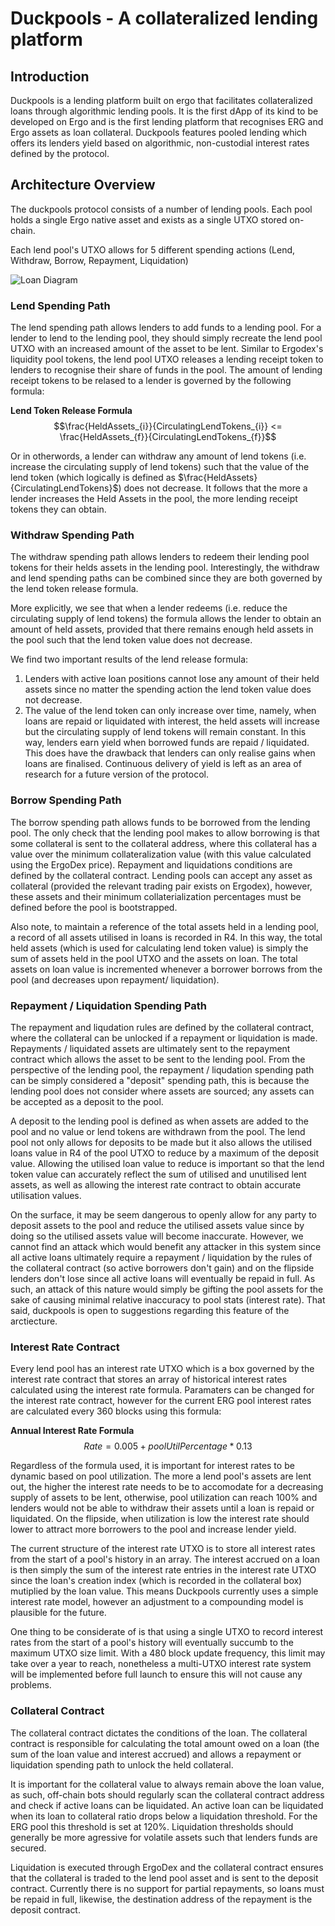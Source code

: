 # Duckpools - A collateralized lending platform

## Introduction
Duckpools is a lending platform built on ergo that facilitates collateralized loans through algorithmic lending pools. It is the first dApp of its kind to be developed on Ergo and is the first lending platform that recognises ERG and Ergo assets as loan collateral. Duckpools features pooled lending which offers its lenders yield based on algorithmic, non-custodial interest rates defined by the protocol. 

## Architecture Overview
The duckpools protocol consists of a number of lending pools. Each pool holds a single Ergo native asset and exists as a single UTXO stored on-chain.

Each lend pool's UTXO allows for 5 different spending actions (Lend, Withdraw, Borrow, Repayment, Liquidation)


![Loan Diagram](https://i.ibb.co/b74fJcQ/pool-Loans.png)

### Lend Spending Path
The lend spending path allows lenders to add funds to a lending pool. For a lender to lend to the lending pool, they should simply recreate the lend pool UTXO with an increased amount of the asset to be lent. Similar to Ergodex's liquidity pool tokens, the lend pool UTXO releases a lending receipt token to lenders to recognise their share of funds in the pool. The amount of lending receipt tokens to be relased to a lender is governed by the following formula: 

**Lend Token Release Formula**
$$\frac{HeldAssets_{i}}{CirculatingLendTokens_{i}} <= \frac{HeldAssets_{f}}{CirculatingLendTokens_{f}}$$

Or in otherwords, a lender can withdraw any amount of lend tokens (i.e. increase the circulating supply of lend tokens) such that the value of the lend token (which logically is defined as $\frac{HeldAssets}{CirculatingLendTokens}$) does not decrease. It follows that the more a lender increases the Held Assets in the pool, the more lending receipt tokens they can obtain. 

### Withdraw Spending Path
The withdraw spending path allows lenders to redeem their lending pool tokens for their helds assets in the lending pool. Interestingly, the withdraw and lend spending paths can be combined since they are both governed by the lend token release formula. 

More explicitly, we see that when a lender redeems (i.e. reduce the circulating supply of lend tokens) the formula allows the lender to obtain an amount of held assets, provided that there remains enough held assets in the pool such that the lend token value does not decrease. 

We find two important results of the lend release formula:
1. Lenders with active loan positions cannot lose any amount of their held assets since no matter the spending action the lend token value does not decrease.
2. The value of the lend token can only increase over time, namely, when loans are repaid or liquidated with interest, the held assets will increase but the circulating supply of lend tokens will remain constant. In this way, lenders earn yield when borrowed funds are repaid / liquidated. This does have the drawback that lenders can only realise gains when loans are finalised. Continuous delivery of yield is left as an area of research for a future version of the protocol. 

### Borrow Spending Path 
The borrow spending path allows funds to be borrowed from the lending pool. The only check that the lending pool makes to allow borrowing is that some collateral is sent to the collateral address, where this collateral has a value over the minimum collateralization value (with this value calculated using the ErgoDex price). Repayment and liquidations conditions are defined by the collateral contract. Lending pools can accept any asset as collateral (provided the relevant trading pair exists on Ergodex), however, these assets and their minimum collaterialization percentages must be defined before the pool is bootstrapped.

Also note, to maintain a reference of the total assets held in a lending pool, a record of all assets utilised in loans is recorded in R4. In this way, the total held assets (which is used for calculating lend token value) is simply the sum of assets held in the pool UTXO and the assets on loan. The total assets on loan value is incremented whenever a borrower borrows from the pool (and decreases upon repayment/ liquidation). 

### Repayment / Liquidation Spending Path 
The repayment and liqudation rules are defined by the collateral contract, where the collateral can be unlocked if a repayment or liquidation is made. Repayments / liquidated assets are ultimately sent to the repayment contract which allows the asset to be sent to the lending pool. From the perspective of the lending pool, the repayment / liqudation spending path can be simply considered a "deposit" spending path, this is because the lending pool does not consider where assets are sourced; any assets can be accepted as a deposit to the pool. 

A deposit to the lending pool is defined as when assets are added to the pool and no value or lend tokens are withdrawn from the pool. The lend pool not only allows for deposits to be made but it also allows the utilised loans value in R4 of the pool UTXO to reduce by a maximum of the deposit value. Allowing the utilised loan value to reduce is important so that the lend token value can accurately reflect the sum of utilised and unutilised lent assets, as well as allowing the interest rate contract to obtain accurate utilisation values. 

On the surface, it may be seem dangerous to openly allow for any party to deposit assets to the pool and reduce the utilised assets value since by doing so the utilised assets value will become inaccurate. However, we cannot find an attack which would benefit any attacker in this system since all active loans ultimately require a repayment / liquidation by the rules of the collateral contract (so active borrowers don't gain) and on the flipside lenders don't lose since all active loans will eventually be repaid in full. As such, an attack of this nature would simply be gifting the pool assets for the sake of causing minimal relative inaccuracy to pool stats (interest rate). That said, duckpools is open to suggestions regarding this feature of the arctiecture. 

### Interest Rate Contract
Every lend pool has an interest rate UTXO which is a box governed by the interest rate contract that stores an array of historical interest rates calculated using the interest rate formula. Paramaters can be changed for the interest rate contract, however for the current ERG pool interest rates are calculated every 360 blocks using this formula:

**Annual Interest Rate Formula**
$$Rate = 0.005 + poolUtilPercentage * 0.13$$

Regardless of the formula used, it is important for interest rates to be dynamic based on pool utilization. The more a lend pool's assets are lent out, the higher the interest rate needs to be to accomodate for a decreasing supply of assets to be lent, otherwise, pool utilization can reach 100% and lenders would not be able to withdraw their assets until a loan is repaid or liquidated. On the flipside, when utilization is low the interest rate should lower to attract more borrowers to the pool and increase lender yield. 

The current structure of the interest rate UTXO is to store all interest rates from the start of a pool's history in an array. The interest accrued on a loan is then simply the sum of the interest rate entries in the interest rate UTXO since the loan's creation index (which is recorded in the collateral box) mutiplied by the loan value. This means Duckpools currently uses a simple interest rate model, however an adjustment to a compounding model is plausible for the future.

One thing to be considerate of is that using a single UTXO to record interest rates from the start of a pool's history will eventually succumb to the maximum UTXO size limit. With a 480 block update frequency, this limit may take over a year to reach, nonetheless a multi-UTXO interest rate system will be implemented before full launch to ensure this will not cause any problems. 


### Collateral Contract
The collateral contract dictates the conditions of the loan. The collateral contract is responsible for calculating the total amount owed on a loan (the sum of the loan value and interest accrued) and allows a repayment or liquidation spending path to unlock the held collateral. 

It is important for the collateral value to always remain above the loan value, as such, off-chain bots should regularly scan the collateral contract address and check if active loans can be liquidated. An active loan can be liquidated when its loan to collateral ratio drops below a liquidation threshold. For the ERG pool this threshold is set at 120%. Liquidation thresholds should generally be more agressive for volatile assets such that lenders funds are secured. 

Liquidation is executed through ErgoDex and the collateral contract ensures that the collateral is traded to the lend pool asset and is sent to the deposit contract. Currently there is no support for partial repayments, so loans must be repaid in full, likewise, the destination address of the repayment is the deposit contract.
















